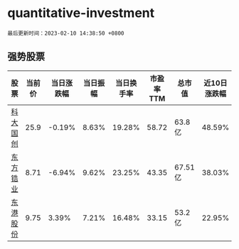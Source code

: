 # quantitative-investment

`最后更新时间：2023-02-10 14:38:50 +0800`

## 强势股票

|股票|当前价|当日涨跌幅|当日振幅|当日换手率|市盈率TTM|总市值|近10日涨跌幅|
|----|----|----|----|----|----|----|----|
|[科大国创](https://xueqiu.com/S/SZ300520)|25.9|-0.19%|8.63%|19.28%|58.72|63.8亿|48.59%|
|[东方锆业](https://xueqiu.com/S/SZ002167)|8.71|-6.94%|9.62%|23.25%|43.35|67.51亿|38.03%|
|[东港股份](https://xueqiu.com/S/SZ002117)|9.75|3.39%|7.21%|16.48%|33.15|53.2亿|22.95%|
